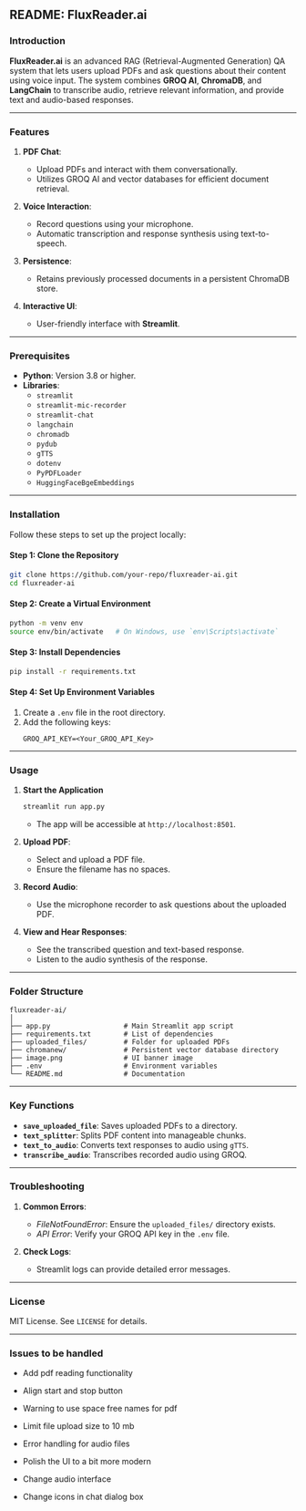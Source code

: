 ## README: **FluxReader.ai**  

### Introduction
**FluxReader.ai** is an advanced RAG (Retrieval-Augmented Generation) QA system that lets users upload PDFs and ask questions about their content using voice input. The system combines **GROQ AI**, **ChromaDB**, and **LangChain** to transcribe audio, retrieve relevant information, and provide text and audio-based responses.

---

### Features
1. **PDF Chat**:
   - Upload PDFs and interact with them conversationally.
   - Utilizes GROQ AI and vector databases for efficient document retrieval.

2. **Voice Interaction**:
   - Record questions using your microphone.
   - Automatic transcription and response synthesis using text-to-speech.

3. **Persistence**:
   - Retains previously processed documents in a persistent ChromaDB store.

4. **Interactive UI**:
   - User-friendly interface with **Streamlit**.

---

### Prerequisites
- **Python**: Version 3.8 or higher.
- **Libraries**:
  - `streamlit`
  - `streamlit-mic-recorder`
  - `streamlit-chat`
  - `langchain`
  - `chromadb`
  - `pydub`
  - `gTTS`
  - `dotenv`
  - `PyPDFLoader`
  - `HuggingFaceBgeEmbeddings`

---

### Installation
Follow these steps to set up the project locally:

#### Step 1: Clone the Repository
```bash
git clone https://github.com/your-repo/fluxreader-ai.git
cd fluxreader-ai
```

#### Step 2: Create a Virtual Environment
```bash
python -m venv env
source env/bin/activate   # On Windows, use `env\Scripts\activate`
```

#### Step 3: Install Dependencies
```bash
pip install -r requirements.txt
```

#### Step 4: Set Up Environment Variables
1. Create a `.env` file in the root directory.
2. Add the following keys:
   ```
   GROQ_API_KEY=<Your_GROQ_API_Key>
   ```

---

### Usage
1. **Start the Application**
   ```bash
   streamlit run app.py
   ```
   - The app will be accessible at `http://localhost:8501`.

2. **Upload PDF**:
   - Select and upload a PDF file.
   - Ensure the filename has no spaces.

3. **Record Audio**:
   - Use the microphone recorder to ask questions about the uploaded PDF.

4. **View and Hear Responses**:
   - See the transcribed question and text-based response.
   - Listen to the audio synthesis of the response.

---

### Folder Structure
```
fluxreader-ai/
│
├── app.py                  # Main Streamlit app script
├── requirements.txt        # List of dependencies
├── uploaded_files/         # Folder for uploaded PDFs
├── chromanew/              # Persistent vector database directory
├── image.png               # UI banner image
├── .env                    # Environment variables
└── README.md               # Documentation
```

---

### Key Functions
- **`save_uploaded_file`**: Saves uploaded PDFs to a directory.
- **`text_splitter`**: Splits PDF content into manageable chunks.
- **`text_to_audio`**: Converts text responses to audio using `gTTS`.
- **`transcribe_audio`**: Transcribes recorded audio using GROQ.

---

### Troubleshooting
1. **Common Errors**:
   - *FileNotFoundError*: Ensure the `uploaded_files/` directory exists.
   - *API Error*: Verify your GROQ API key in the `.env` file.

2. **Check Logs**:
   - Streamlit logs can provide detailed error messages.

---

### License
MIT License. See `LICENSE` for details.

---

### Issues to be handled

- Add pdf reading functionality
- Align start and stop button

- Warning to use space free names for pdf
- Limit file upload size to 10 mb
- Error handling for audio files

- Polish the UI to a bit more modern
- Change audio interface 
- Change icons in chat dialog box